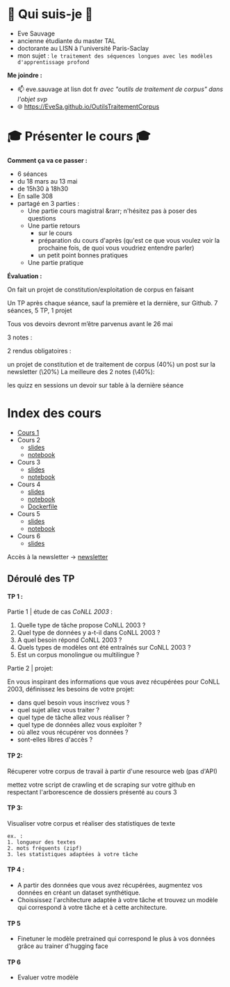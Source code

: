 # 👩 Qui suis-je 👩 

- Eve Sauvage
- ancienne étudiante du master TAL
- doctorante au LISN à l'université Paris-Saclay
- mon sujet : `le traitement des séquences longues avec les modèles d'apprentissage profond`

**Me joindre :** 

- 📫  eve.sauvage at lisn dot fr *avec "outils de traitement de corpus" dans l'objet svp*
- 🌐  <https://EveSa.github.io/OutilsTraitementCorpus>

#  🎓 Présenter le cours 🎓

**Comment ça va ce passer :** 

- 6 séances 
- du 18 mars au 13 mai
- de 15h30 à 18h30
- En salle 308
- partagé en 3 parties : 
  - Une partie cours magistral
    \&rarr; n'hésitez pas à poser des questions
  - Une partie retours 
    - sur le cours
    - préparation du cours d'après (qu'est ce que vous voulez voir la prochaine fois, de quoi vous voudriez entendre parler)
    - un petit point bonnes pratiques
  - Une partie pratique

**Évaluation :** 

On fait un projet de constitution/exploitation de corpus en faisant

Un TP après chaque séance, sauf la première et la dernière, sur Github.
7 séances, 5 TP, 1 projet

Tous vos devoirs devront m’être parvenus avant le 26 mai

3 notes :

2 rendus obligatoires :

un projet de constitution et de traitement de corpus (40%)
un post sur la newsletter (\20%)
La meilleure des 2 notes (\40%):

les quizz en sessions
un devoir sur table à la dernière séance

# Index des cours

- [Cours 1](/slides/cours1-2024.html)
- Cours 2
  - [slides](/slides/cours2-2025.html)
  - [notebook](/notebooks/web_scrap.ipynb)
- Cours 3
  - [slides](/slides/cours3-2025.html)
  - [notebook](/notebooks/web_scrap.ipynb)
- Cours 4
  - [slides](/slides/cours4-2025.html)
  - [notebook](/notebooks/visualise_data.ipynb)
  - [Dockerfile](/src/dockerssh.zip)
- Cours 5
  - [slides](/slides/cours5.html)
  - [notebook](/notebooks/significativity_test.ipynb)
- Cours 6
  - [slides](/slides/cours6.html)

Accès à la newsletter &rarr; [newsletter](./newsletter.md)

## Déroulé des TP

#### TP 1 :

Partie 1 | étude de cas *CoNLL 2003* :

1. Quelle type de tâche propose CoNLL 2003 ?
2. Quel type de données y a-t-il dans CoNLL 2003 ?
3. A quel besoin répond CoNLL 2003 ?
4. Quels types de modèles ont été entraînés sur CoNLL 2003 ?
5. Est un corpus monolingue ou multilingue ?

Partie 2 | projet:

En vous inspirant des informations que vous avez récupérées pour CoNLL 2003, définissez les besoins de votre projet:
- dans quel besoin vous inscrivez vous ?
- quel sujet allez vous traiter ?
- quel type de tâche allez vous réaliser ?
- quel type de données allez vous exploiter ?
- où allez vous récupérer vos données ?
- sont-elles libres d'accès ?

#### TP 2:

Récuperer votre corpus de travail à partir d'une resource web (pas d'API)

mettez votre script de crawling et de scraping sur votre github en respectant l'arborescence de dossiers présenté au cours 3

#### TP 3:

Visualiser votre corpus et réaliser des statistiques de texte
 
    ex. :
    1. longueur des textes
    2. mots fréquents (zipf)
    3. les statistiques adaptées à votre tâche

#### TP 4 : 

- A partir des données que vous avez récupérées, augmentez vos données en créant un dataset synthétique.
- Choississez l'architecture adaptée à votre tâche et trouvez un modèle qui correspond à votre tâche et à cette architecture.

#### TP 5

- Finetuner le modèle pretrained qui correspond le plus à vos données grâce au trainer d'hugging face

#### TP 6

- Evaluer votre modèle
